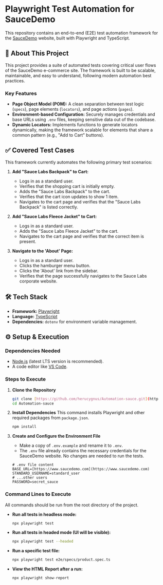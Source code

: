 # Playwright Test Automation for SauceDemo

This repository contains an end-to-end (E2E) test automation framework for the [SauceDemo](https://www.saucedemo.com/) website, built with Playwright and TypeScript.

## 🚀 About This Project

This project provides a suite of automated tests covering critical user flows of the SauceDemo e-commerce site. The framework is built to be scalable, maintainable, and easy to understand, following modern automation best practices.

### Key Features
* **Page Object Model (POM):** A clean separation between test logic (`specs`), page elements (`locators`), and page actions (`pages`).
* **Environment-based Configuration:** Securely manages credentials and base URLs using `.env` files, keeping sensitive data out of the codebase.
* **Dynamic Locators:** Implements functions to generate locators dynamically, making the framework scalable for elements that share a common pattern (e.g., "Add to Cart" buttons).

## ✅ Covered Test Cases

This framework currently automates the following primary test scenarios:

1.  **Add "Sauce Labs Backpack" to Cart:**
    * Logs in as a standard user.
    * Verifies that the shopping cart is initially empty.
    * Adds the "Sauce Labs Backpack" to the cart.
    * Verifies that the cart icon updates to show 1 item.
    * Navigates to the cart page and verifies that the "Sauce Labs Backpack" is listed correctly.

2.  **Add "Sauce Labs Fleece Jacket" to Cart:**
    * Logs in as a standard user.
    * Adds the "Sauce Labs Fleece Jacket" to the cart.
    * Navigates to the cart page and verifies that the correct item is present.

3.  **Navigate to the 'About' Page:**
    * Logs in as a standard user.
    * Clicks the hamburger menu button.
    * Clicks the 'About' link from the sidebar.
    * Verifies that the page successfully navigates to the Sauce Labs corporate website.

## 🛠️ Tech Stack

* **Framework:** [Playwright](https://playwright.dev/)
* **Language:** [TypeScript](https://www.typescriptlang.org/)
* **Dependencies:** `dotenv` for environment variable management.

## ⚙️ Setup & Execution

### Dependencies Needed
* [Node.js](https://nodejs.org/) (latest LTS version is recommended).
* A code editor like [VS Code](https://code.visualstudio.com/).

### Steps to Execute

1.  **Clone the Repository**
    ```bash
    git clone [https://github.com/herucygnus/Automation-sauce.git](https://github.com/herucygnus/Automation-sauce.git)
    cd Automation-sauce
    ```

2.  **Install Dependencies**
    This command installs Playwright and other required packages from `package.json`.
    ```bash
    npm install
    ```

3.  **Create and Configure the Environment File**
    * Make a copy of `.env.example` and rename it to `.env`.
    * The `.env` file already contains the necessary credentials for the SauceDemo website. No changes are needed to run the tests.
    ```
    # .env file content
    BASE_URL=[https://www.saucedemo.com](https://www.saucedemo.com)
    STANDARD_USERNAME=standard_user
    # ...other users
    PASSWORD=secret_sauce
    ```

### Command Lines to Execute

All commands should be run from the root directory of the project.

* **Run all tests in headless mode:**
    ```bash
    npx playwright test
    ```
* **Run all tests in headed mode (UI will be visible):**
    ```bash
    npx playwright test --headed
    ```
* **Run a specific test file:**
    ```bash
    npx playwright test e2e/specs/product.spec.ts
    ```
* **View the HTML Report after a run:**
    ```bash
    npx playwright show-report
    
